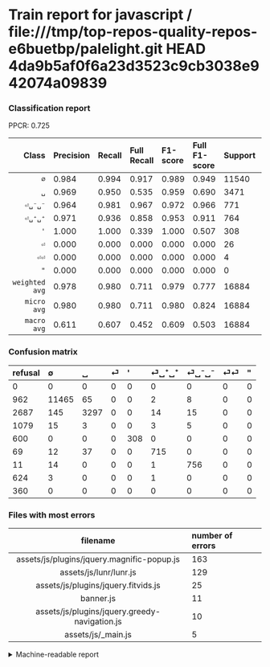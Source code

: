 # Train report for javascript / file:///tmp/top-repos-quality-repos-e6buetbp/palelight.git HEAD 4da9b5af0f6a23d3523c9cb3038e942074a09839

### Classification report

PPCR: 0.725

| Class | Precision | Recall | Full Recall | F1-score | Full F1-score | Support | Full Support | PPCR |
|------:|:----------|:-------|:------------|:---------|:---------|:--------|:-------------|:-----|
| `∅` | 0.984| 0.994| 0.917| 0.989| 0.949| 11540| 12502| 0.923 |
| `␣` | 0.969| 0.950| 0.535| 0.959| 0.690| 3471| 6158| 0.564 |
| `⏎␣⁻␣⁻` | 0.964| 0.981| 0.967| 0.972| 0.966| 771| 782| 0.986 |
| `⏎␣⁺␣⁺` | 0.971| 0.936| 0.858| 0.953| 0.911| 764| 833| 0.917 |
| `'` | 1.000| 1.000| 0.339| 1.000| 0.507| 308| 908| 0.339 |
| `⏎` | 0.000| 0.000| 0.000| 0.000| 0.000| 26| 1105| 0.024 |
| `⏎⏎` | 0.000| 0.000| 0.000| 0.000| 0.000| 4| 628| 0.006 |
| `"` | 0.000| 0.000| 0.000| 0.000| 0.000| 0| 360| 0.000 |
| `weighted avg` | 0.978| 0.980| 0.711| 0.979| 0.777| 16884| 23276| 0.725 |
| `micro avg` | 0.980| 0.980| 0.711| 0.980| 0.824| 16884| 23276| 0.725 |
| `macro avg` | 0.611| 0.607| 0.452| 0.609| 0.503| 16884| 23276| 0.725 |

### Confusion matrix

|refusal|  ∅| ␣| ⏎| '| ⏎␣⁺␣⁺| ⏎␣⁻␣⁻| ⏎⏎| "| 
|:---|:---|:---|:---|:---|:---|:---|:---|:---|
|0 |0 |0 |0 |0 |0 |0 |0 |0 |
|962 |11465 |65 |0 |0 |2 |8 |0 |0 |
|2687 |145 |3297 |0 |0 |14 |15 |0 |0 |
|1079 |15 |3 |0 |0 |3 |5 |0 |0 |
|600 |0 |0 |0 |308 |0 |0 |0 |0 |
|69 |12 |37 |0 |0 |715 |0 |0 |0 |
|11 |14 |0 |0 |0 |1 |756 |0 |0 |
|624 |3 |0 |0 |0 |1 |0 |0 |0 |
|360 |0 |0 |0 |0 |0 |0 |0 |0 |

### Files with most errors

| filename | number of errors|
|:----:|:-----|
| assets/js/plugins/jquery.magnific-popup.js | 163 |
| assets/js/lunr/lunr.js | 129 |
| assets/js/plugins/jquery.fitvids.js | 25 |
| banner.js | 11 |
| assets/js/plugins/jquery.greedy-navigation.js | 10 |
| assets/js/_main.js | 5 |

<details>
    <summary>Machine-readable report</summary>
```json
{
  "cl_report": {"\"": {"f1-score": 0.0, "precision": 0.0, "recall": 0.0, "support": 0}, "\u0027": {"f1-score": 1.0, "precision": 1.0, "recall": 1.0, "support": 308}, "macro avg": {"f1-score": 0.6092130898682666, "precision": 0.6110839125463563, "recall": 0.6074724802928906, "support": 16884}, "micro avg": {"f1-score": 0.9796849087893864, "precision": 0.9796849087893864, "recall": 0.9796849087893864, "support": 16884}, "weighted avg": {"f1-score": 0.9787239231089814, "precision": 0.9778716270029406, "recall": 0.9796849087893864, "support": 16884}, "\u2205": {"f1-score": 0.988617745968785, "precision": 0.9837823923116527, "recall": 0.9935008665511266, "support": 11540}, "\u23ce": {"f1-score": 0.0, "precision": 0.0, "recall": 0.0, "support": 26}, "\u23ce\u23ce": {"f1-score": 0.0, "precision": 0.0, "recall": 0.0, "support": 4}, "\u23ce\u2423\u207a\u2423\u207a": {"f1-score": 0.9533333333333333, "precision": 0.9714673913043478, "recall": 0.9358638743455497, "support": 764}, "\u23ce\u2423\u207b\u2423\u207b": {"f1-score": 0.9723472668810289, "precision": 0.9642857142857143, "recall": 0.980544747081712, "support": 771}, "\u2423": {"f1-score": 0.9594063727629857, "precision": 0.9691358024691358, "recall": 0.9498703543647364, "support": 3471}},
  "cl_report_full": {"\"": {"f1-score": 0.0, "precision": 0.0, "recall": 0.0, "support": 360}, "\u0027": {"f1-score": 0.5065789473684211, "precision": 1.0, "recall": 0.3392070484581498, "support": 908}, "macro avg": {"f1-score": 0.502812530899366, "precision": 0.6110839125463563, "recall": 0.4520945849603554, "support": 23276}, "micro avg": {"f1-score": 0.8237549800796813, "precision": 0.9796849087893864, "recall": 0.7106461591338717, "support": 23276}, "weighted avg": {"f1-score": 0.7771595670603072, "precision": 0.8909816766546301, "recall": 0.7106461591338717, "support": 23276}, "\u2205": {"f1-score": 0.9492465640006624, "precision": 0.9837823923116527, "recall": 0.9170532714765638, "support": 12502}, "\u23ce": {"f1-score": 0.0, "precision": 0.0, "recall": 0.0, "support": 1105}, "\u23ce\u23ce": {"f1-score": 0.0, "precision": 0.0, "recall": 0.0, "support": 628}, "\u23ce\u2423\u207a\u2423\u207a": {"f1-score": 0.9114085404716379, "precision": 0.9714673913043478, "recall": 0.858343337334934, "support": 833}, "\u23ce\u2423\u207b\u2423\u207b": {"f1-score": 0.9655172413793103, "precision": 0.9642857142857143, "recall": 0.9667519181585678, "support": 782}, "\u2423": {"f1-score": 0.6897489539748954, "precision": 0.9691358024691358, "recall": 0.5354011042546282, "support": 6158}},
  "ppcr": 0.7253823681044853
}
```
</details>
